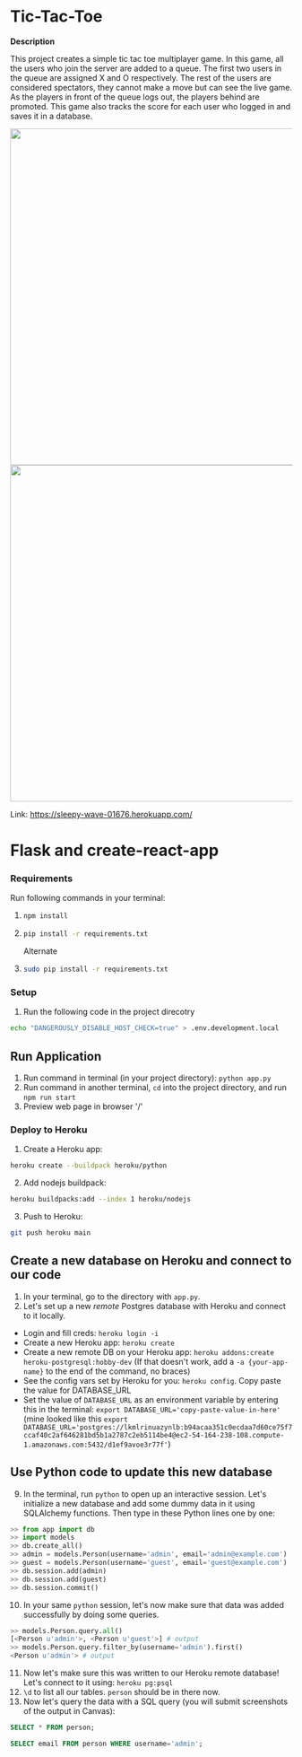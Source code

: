 # Tic-Tac-Toe

<b>Description</b>

This project creates a simple tic tac toe multiplayer game. In this game, all the users who join the server are added to a queue. The first two users in the queue are assigned X and O respectively. The rest of the users are considered spectators, they cannot make a move but can see the live game. As the players in front of the queue logs out, the players behind are promoted. This game also tracks the score for each user who logged in and saves it in a database.

<img src="https://github.com/NJIT-CS490-SP21/React-Tic-Tac-Toe/blob/main/Tic-Tac-Toe.PNG" width=600>
<img src="https://github.com/NJIT-CS490-SP21/React-Tic-Tac-Toe/blob/main/Tic-Tac-Toe-leaderboard.PNG" width=600>

Link: https://sleepy-wave-01676.herokuapp.com/

# Flask and create-react-app

### Requirements

Run following commands in your terminal:

1.  ```bash
    npm install
    ```
2.  ```bash
    pip install -r requirements.txt
    ```
    
    Alternate
    
2.  ```bash
    sudo pip install -r requirements.txt
    ```

### Setup

1. Run the following code in the project direcotry

```bash
echo "DANGEROUSLY_DISABLE_HOST_CHECK=true" > .env.development.local
```

## Run Application

1. Run command in terminal (in your project directory): `python app.py`
2. Run command in another terminal, `cd` into the project directory, and run `npm run start`
3. Preview web page in browser '/'

### Deploy to Heroku

1. Create a Heroku app:

```bash
heroku create --buildpack heroku/python
```

2. Add nodejs buildpack:

```bash
heroku buildpacks:add --index 1 heroku/nodejs
```

3. Push to Heroku:

```bash
git push heroku main
```

## Create a new database on Heroku and connect to our code

1. In your terminal, go to the directory with `app.py`.
2. Let's set up a new _remote_ Postgres database with Heroku and connect to it locally.

- Login and fill creds: `heroku login -i`
- Create a new Heroku app: `heroku create`
- Create a new remote DB on your Heroku app: `heroku addons:create heroku-postgresql:hobby-dev` (If that doesn't work, add a `-a {your-app-name}` to the end of the command, no braces)
- See the config vars set by Heroku for you: `heroku config`. Copy paste the value for DATABASE_URL
- Set the value of `DATABASE_URL` as an environment variable by entering this in the terminal: `export DATABASE_URL='copy-paste-value-in-here'` (mine looked like this `export DATABASE_URL='postgres://lkmlrinuazynlb:b94acaa351c0ecdaa7d60ce75f7ccaf40c2af646281bd5b1a2787c2eb5114be4@ec2-54-164-238-108.compute-1.amazonaws.com:5432/d1ef9avoe3r77f'`)

## Use Python code to update this new database

9. In the terminal, run `python` to open up an interactive session. Let's initialize a new database and add some dummy data in it using SQLAlchemy functions. Then type in these Python lines one by one:

```python
>> from app import db
>> import models
>> db.create_all()
>> admin = models.Person(username='admin', email='admin@example.com')
>> guest = models.Person(username='guest', email='guest@example.com')
>> db.session.add(admin)
>> db.session.add(guest)
>> db.session.commit()
```

10. In your same `python` session, let's now make sure that data was added successfully by doing some queries.

```python
>> models.Person.query.all()
[<Person u'admin'>, <Person u'guest'>] # output
>> models.Person.query.filter_by(username='admin').first()
<Person u'admin'> # output
```

11. Now let's make sure this was written to our Heroku remote database! Let's connect to it using: `heroku pg:psql`
12. `\d` to list all our tables. `person` should be in there now.
13. Now let's query the data with a SQL query (you will submit screenshots of the output in Canvas):

```SQL
SELECT * FROM person;
```

```SQL
SELECT email FROM person WHERE username='admin';
```
